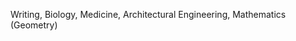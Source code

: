 
Writing, Biology, Medicine, Architectural Engineering, Mathematics (Geometry)

<!---
Yunjia1999/Yunjia1999 is a ✨ special ✨ repository because its `README.md` (this file) appears on your GitHub profile.
You can click the Preview link to take a look at your changes.
--->
